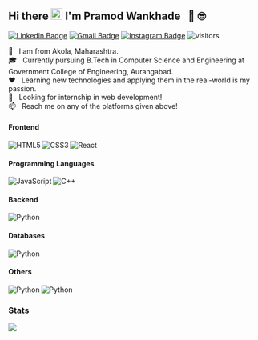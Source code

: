 ## Hi there&nbsp;<img src="https://raw.githubusercontent.com/MartinHeinz/MartinHeinz/master/wave.gif" width="23px"> I'm Pramod Wankhade &nbsp; :muscle: :nerd_face:

[![Linkedin Badge](https://img.shields.io/badge/-LinkedIn-0072b1?style=flat&logo=Linkedin&logoColor=white)](https://www.linkedin.com/in/pramod-wankhade-2131001b8/ "Connect on LinkedIn")
[![Gmail Badge](https://img.shields.io/badge/-Gmail-c14438?style=flat&logo=Gmail&logoColor=white)](mailto:pramodwankhade360@gmail.com "Connect via Email")
[![Instagram Badge](https://img.shields.io/badge/-Instagram-4c68d7?style=flat&logo=instagram&logoColor=white)](https://www.instagram.com/pramodwankhade16/?hl=en "Connect via Instagram")
![visitors](https://visitor-badge.glitch.me/badge?page_id=prwankhade16.prwankhade16)

🏡 &nbsp; I am from Akola, Maharashtra.  
🎓 &nbsp; Currently pursuing B.Tech in Computer Science and Engineering at Government College of Engineering, Aurangabad.  
❤️ &nbsp; Learning new technologies and applying them in the real-world is my passion.  
💬 &nbsp; Looking for internship in web development!  
📫 &nbsp; Reach me on any of the platforms given above!

#### Frontend
<img align="left" alt="HTML5" src="https://img.shields.io/badge/HTML5-E34F26?style=for-the-badge&logo=html5&logoColor=white"/>
<img align="left" alt="CSS3" src="https://img.shields.io/badge/CSS3-1572B6?style=for-the-badge&logo=css3&logoColor=white"/>
<img align="left" alt="React" src="https://img.shields.io/badge/-ReactJs-61DAFB?logo=react&logoColor=1d1d1d&style=for-the-badge"/>

<br>  

#### Programming Languages
<img align="left" alt="JavaScript" src="https://img.shields.io/badge/JavaScript-F7DF1E?style=for-the-badge&logo=javascript&logoColor=black"/>
<img align="left" alt="C++" src="https://img.shields.io/badge/C%2B%2B-00599C?style=for-the-badge&logo=c%2B%2B&logoColor=white" />

<br>

#### Backend
<img align="left" alt="Python" src="https://img.shields.io/badge/-NodeJS-3c873a?logo=node.js&logoColor=white&style=for-the-badge" />

<br>

#### Databases
<img align="left" alt="Python" src="https://img.shields.io/badge/-MySQL-f29111?logo=mysql&logoColor=1d1d1d&style=for-the-badge" />

<br>

#### Others
<img align="left" alt="Python" src="https://img.shields.io/badge/-Git-f34f29?logo=git&logoColor=white&style=for-the-badge" />
<img align="left" alt="Python" src="https://img.shields.io/badge/-Linux-333333?logo=linux&logoColor=white&style=for-the-badge" />

<br>

### Stats
<img src = "https://github-readme-stats.vercel.app/api?username=prwankhade16&show_icons=true&theme=radical">

<!-- Total Visitors Badge -->


[linkedin]: https://www.linkedin.com/in/pramod-wankhade-2131001b8/
[email]: https://mail.google.com/mail/?extsrc=mailto&url=mailto%3A%3Fto%3Dpramodwankhade360%40gmail.com


<!--
**prwankhade16/prwankhade16** is a ✨ _special_ ✨ repository because its `README.md` (this file) appears on your GitHub profile.

Here are some ideas to get you started:

- 🔭 I’m currently working on ...
- 🌱 I’m currently learning ...
- 👯 I’m looking to collaborate on ...
- 🤔 I’m looking for help with ...
- 💬 Ask me about ...
- 📫 How to reach me: ...
- 😄 Pronouns: ...
- ⚡ Fun fact: ...
-->
